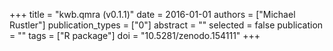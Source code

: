 +++
title = "kwb.qmra (v0.1.1)"
date = 2016-01-01
authors = ["Michael Rustler"]
publication_types = ["0"]
abstract = ""
selected = false
publication = ""
tags = ["R package"]
doi = "10.5281/zenodo.154111"
+++

